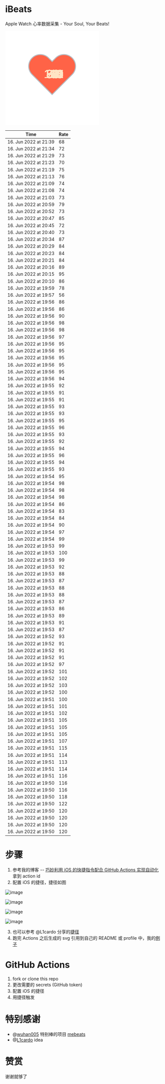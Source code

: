 # iBeats
Apple Watch 心率数据采集 - Your Soul, Your Beats!

![](./files/heart.svg)

<!--START_SECTION:my_heart_rate-->
| Time | Rate | 
 | ---- | ---- | 
| 16. Jun 2022 at 21:39 | 68 |
| 16. Jun 2022 at 21:34 | 72 |
| 16. Jun 2022 at 21:29 | 73 |
| 16. Jun 2022 at 21:23 | 70 |
| 16. Jun 2022 at 21:19 | 75 |
| 16. Jun 2022 at 21:13 | 76 |
| 16. Jun 2022 at 21:09 | 74 |
| 16. Jun 2022 at 21:08 | 74 |
| 16. Jun 2022 at 21:03 | 73 |
| 16. Jun 2022 at 20:59 | 79 |
| 16. Jun 2022 at 20:52 | 73 |
| 16. Jun 2022 at 20:47 | 85 |
| 16. Jun 2022 at 20:45 | 72 |
| 16. Jun 2022 at 20:40 | 73 |
| 16. Jun 2022 at 20:34 | 87 |
| 16. Jun 2022 at 20:29 | 84 |
| 16. Jun 2022 at 20:23 | 84 |
| 16. Jun 2022 at 20:21 | 84 |
| 16. Jun 2022 at 20:16 | 89 |
| 16. Jun 2022 at 20:15 | 95 |
| 16. Jun 2022 at 20:10 | 86 |
| 16. Jun 2022 at 19:59 | 78 |
| 16. Jun 2022 at 19:57 | 56 |
| 16. Jun 2022 at 19:56 | 86 |
| 16. Jun 2022 at 19:56 | 86 |
| 16. Jun 2022 at 19:56 | 90 |
| 16. Jun 2022 at 19:56 | 98 |
| 16. Jun 2022 at 19:56 | 98 |
| 16. Jun 2022 at 19:56 | 97 |
| 16. Jun 2022 at 19:56 | 95 |
| 16. Jun 2022 at 19:56 | 95 |
| 16. Jun 2022 at 19:56 | 95 |
| 16. Jun 2022 at 19:56 | 95 |
| 16. Jun 2022 at 19:56 | 95 |
| 16. Jun 2022 at 19:56 | 94 |
| 16. Jun 2022 at 19:55 | 92 |
| 16. Jun 2022 at 19:55 | 91 |
| 16. Jun 2022 at 19:55 | 91 |
| 16. Jun 2022 at 19:55 | 93 |
| 16. Jun 2022 at 19:55 | 93 |
| 16. Jun 2022 at 19:55 | 95 |
| 16. Jun 2022 at 19:55 | 96 |
| 16. Jun 2022 at 19:55 | 93 |
| 16. Jun 2022 at 19:55 | 92 |
| 16. Jun 2022 at 19:55 | 94 |
| 16. Jun 2022 at 19:55 | 96 |
| 16. Jun 2022 at 19:55 | 94 |
| 16. Jun 2022 at 19:55 | 93 |
| 16. Jun 2022 at 19:54 | 95 |
| 16. Jun 2022 at 19:54 | 98 |
| 16. Jun 2022 at 19:54 | 98 |
| 16. Jun 2022 at 19:54 | 98 |
| 16. Jun 2022 at 19:54 | 86 |
| 16. Jun 2022 at 19:54 | 83 |
| 16. Jun 2022 at 19:54 | 84 |
| 16. Jun 2022 at 19:54 | 90 |
| 16. Jun 2022 at 19:54 | 97 |
| 16. Jun 2022 at 19:54 | 99 |
| 16. Jun 2022 at 19:53 | 99 |
| 16. Jun 2022 at 19:53 | 100 |
| 16. Jun 2022 at 19:53 | 99 |
| 16. Jun 2022 at 19:53 | 92 |
| 16. Jun 2022 at 19:53 | 88 |
| 16. Jun 2022 at 19:53 | 87 |
| 16. Jun 2022 at 19:53 | 88 |
| 16. Jun 2022 at 19:53 | 88 |
| 16. Jun 2022 at 19:53 | 87 |
| 16. Jun 2022 at 19:53 | 86 |
| 16. Jun 2022 at 19:53 | 89 |
| 16. Jun 2022 at 19:53 | 91 |
| 16. Jun 2022 at 19:53 | 87 |
| 16. Jun 2022 at 19:52 | 93 |
| 16. Jun 2022 at 19:52 | 91 |
| 16. Jun 2022 at 19:52 | 91 |
| 16. Jun 2022 at 19:52 | 91 |
| 16. Jun 2022 at 19:52 | 97 |
| 16. Jun 2022 at 19:52 | 101 |
| 16. Jun 2022 at 19:52 | 102 |
| 16. Jun 2022 at 19:52 | 103 |
| 16. Jun 2022 at 19:52 | 100 |
| 16. Jun 2022 at 19:51 | 100 |
| 16. Jun 2022 at 19:51 | 101 |
| 16. Jun 2022 at 19:51 | 102 |
| 16. Jun 2022 at 19:51 | 105 |
| 16. Jun 2022 at 19:51 | 105 |
| 16. Jun 2022 at 19:51 | 105 |
| 16. Jun 2022 at 19:51 | 107 |
| 16. Jun 2022 at 19:51 | 115 |
| 16. Jun 2022 at 19:51 | 114 |
| 16. Jun 2022 at 19:51 | 113 |
| 16. Jun 2022 at 19:51 | 114 |
| 16. Jun 2022 at 19:51 | 116 |
| 16. Jun 2022 at 19:50 | 116 |
| 16. Jun 2022 at 19:50 | 116 |
| 16. Jun 2022 at 19:50 | 118 |
| 16. Jun 2022 at 19:50 | 122 |
| 16. Jun 2022 at 19:50 | 120 |
| 16. Jun 2022 at 19:50 | 120 |
| 16. Jun 2022 at 19:50 | 120 |
| 16. Jun 2022 at 19:50 | 120 |

<!--END_SECTION:my_heart_rate-->

# 步骤
1. 参考我的博客 -- [巧妙利用 iOS 的快捷指令配合 GitHub Actions 实现自动化](https://github.com/yihong0618/gitblog/issues/198) 拿到 action id
2. 配置 iOS 的捷径，捷径如图

![image](https://user-images.githubusercontent.com/15976103/122154218-0db0b480-ce97-11eb-93bb-5aec07c558dc.png)

![image](https://user-images.githubusercontent.com/15976103/122154236-186b4980-ce97-11eb-8e4b-70551a0391ae.png)

![image](https://user-images.githubusercontent.com/15976103/122154268-2d47dd00-ce97-11eb-902e-3acf292265a9.png)

![image](https://user-images.githubusercontent.com/15976103/122174055-fa144680-ceb4-11eb-9be2-3eb83cd516f7.png)

3. 也可以参考 @L1cardo 分享的[捷径](https://www.icloud.com/shortcuts/6ab6047b459c41ad822ad6b94b1c03d4)
4. 跑完 Actions 之后生成的 svg 引用到自己的 README 或 profile 中，我的[例子](https://github.com/yihong0618) 

# GitHub Actions

1. fork or clone this repo
2. 更改需要的 secrets (GitHub token)
3. 配置 iOS 的捷径
4. 用捷径触发

# 特别感谢
- @[wuhan005](https://github.com/wuhan005) 特别棒的项目 [mebeats](https://github.com/wuhan005/mebeats)
- @[L1cardo](https://github.com/L1cardo) idea

# 赞赏
谢谢就够了
